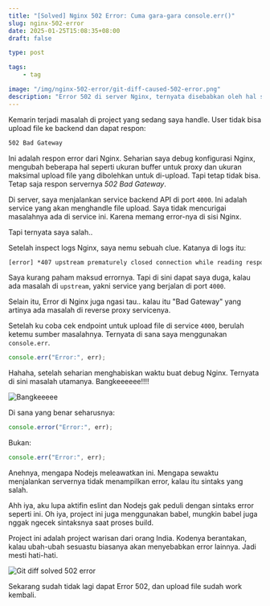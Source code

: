 ```yaml
---
title: "[Solved] Nginx 502 Error: Cuma gara-gara console.err()"
slug: nginx-502-error
date: 2025-01-25T15:08:35+08:00
draft: false

type: post

tags:
    - tag

image: "/img/nginx-502-error/git-diff-caused-502-error.png"
description: "Error 502 di server Nginx, ternyata disebabkan oleh hal sepele."
---
```


Kemarin terjadi masalah di project yang sedang saya handle.
User tidak bisa upload file ke backend dan dapat respon:

```txt
502 Bad Gateway
```

Ini adalah respon error dari Nginx. Seharian saya debug konfigurasi Nginx,
mengubah beberapa hal seperti ukuran buffer untuk proxy dan ukuran maksimal
upload file yang dibolehkan untuk di-upload. Tapi tetap tidak bisa. 
Tetap saja respon servernya *502 Bad Gateway*.

Di server, saya menjalankan service backend API di port `4000`. Ini adalah
service yang akan menghandle file upload. Saya tidak mencurigai masalahnya ada
di service ini. Karena memang error-nya di sisi Nginx.

Tapi ternyata saya salah..

Setelah inspect logs Nginx, saya nemu sebuah clue. Katanya di logs itu:

```txt
[error] *407 upstream prematurely closed connection while reading response header from upstream
```

Saya kurang paham maksud errornya. Tapi di sini dapat saya duga, kalau ada masalah di `upstream`, yakni service yang berjalan di port `4000`.

Selain itu, Error di Nginx juga ngasi tau.. kalau itu "Bad Gateway" yang artinya ada masalah di reverse proxy servicenya.

Setelah ku coba cek endpoint untuk upload file di service `4000`, berulah ketemu sumber masalahnya.
Ternyata di sana saya menggunakan `console.err`.

```js
console.err("Error:", err);
```

Hahaha, setelah seharian menghabiskan waktu buat debug Nginx. Ternyata di sini masalah utamanya.
Bangkeeeeee!!!!

![Bangkeeeee](https://i.giphy.com/4qx6IRdg26uZ3MTtRn.webp)

Di sana yang benar seharusnya:

```js
console.error("Error:", err);
```

Bukan:

```js
console.err("Error:", err);
```

Anehnya, mengapa Nodejs meleawatkan ini. Mengapa sewaktu menjalankan servernya tidak menampilkan error, kalau itu sintaks yang salah.

Ahh iya, aku lupa aktifin eslint dan Nodejs gak peduli dengan sintaks error seperti ini.
Oh iya, project ini juga menggunakan babel, mungkin babel juga nggak ngecek sintaksnya saat proses build.

Project ini adalah project warisan dari orang India.
Kodenya berantakan, kalau ubah-ubah sesuastu biasanya akan menyebabkan error lainnya.
Jadi mesti hati-hati.

![Git diff solved 502 error](/img/nginx-502-error/git-diff-caused-502-error.png)

Sekarang sudah tidak lagi dapat Error 502, dan upload file sudah work kembali.
